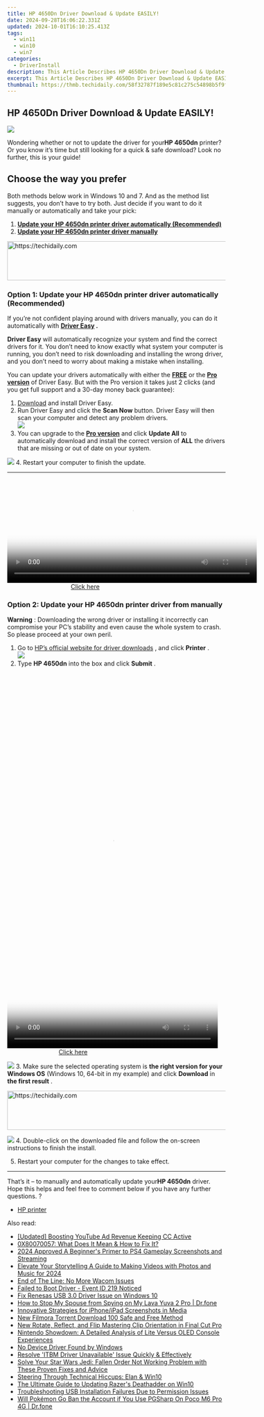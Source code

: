 ```yaml
---
title: HP 4650Dn Driver Download & Update EASILY!
date: 2024-09-28T16:06:22.331Z
updated: 2024-10-01T16:10:25.413Z
tags:
  - win11
  - win10
  - win7
categories:
  - DriverInstall
description: This Article Describes HP 4650Dn Driver Download & Update EASILY!
excerpt: This Article Describes HP 4650Dn Driver Download & Update EASILY!
thumbnail: https://thmb.techidaily.com/58f32787f189e5c81c275c54898b5f9f19257cc09edc660acfbd429a0158f5b0.jpg
---
```


## HP 4650Dn Driver Download & Update EASILY!

![](https://images.drivereasy.com/wp-content/uploads/2018/06/img_5b31ae331d955.jpg) 

 Wondering whether or not to update the driver for your**HP 4650dn**  printer? Or you know it’s time but still looking for a quick & safe download? Look no further, this is your guide! 

## Choose the way you prefer

Both methods below work in Windows 10 and 7\.  And as the method list suggests, you don’t have to try both. Just decide if you want to do it manually or automatically and take your pick: 

1. [**Update your HP 4650dn printer driver automatically (Recommended)**](https://www.drivereasy.com/knowledge/hp-4650dn-driver-download-update-easily/#O1)
2. [**Update your HP 4650dn printer driver manually**](https://tools.techidaily.com/drivereasy/download/)

<!-- affiliate ads begin -->
<a href="https://aligracehair.sjv.io/c/5597632/1975821/19272" target="_top" id="1975821">
  <img src="//a.impactradius-go.com/display-ad/19272-1975821" border="0" alt="https://techidaily.com" width="728" height="90"/>
</a>
<img height="0" width="0" src="https://aligracehair.sjv.io/i/5597632/1975821/19272" style="position:absolute;visibility:hidden;" border="0" />
<!-- affiliate ads end -->

###  Option 1: Update your HP 4650dn printer driver automatically (Recommended) 

 If you’re not confident playing around with drivers manually, you can do it automatically with **[Driver Easy](https://tools.techidaily.com/drivereasy/download/) .** 

**Driver Easy**   will automatically recognize your system and find the correct drivers for it. You don’t need to know exactly what system your computer is running, you don’t need to risk downloading and installing the wrong driver, and you don’t need to worry about making a mistake when installing.

 You can update your drivers automatically with either the **[FREE](https://tools.techidaily.com/drivereasy/download/)**  or the **[Pro version](https://tools.techidaily.com/drivereasy/download/)**  of Driver Easy. But with the Pro version it takes just 2 clicks (and you get full support and a 30-day money back guarantee):

1. [Download](https://tools.techidaily.com/drivereasy/download/)   and install Driver Easy.
2. Run Driver Easy and click the **Scan Now** button. Driver Easy will then scan your computer and detect any problem drivers.  
![](https://images.drivereasy.com/wp-content/uploads/2018/11/img_5be6942bcb9c5.jpg)
3. You can upgrade to the **[Pro version](https://tools.techidaily.com/drivereasy/download/)**  and click **Update All** to automatically download and install the correct version of **ALL**  the drivers that are missing or out of date on your system.  

![](https://images.drivereasy.com/wp-content/uploads/2018/06/img_5b31adbfb8d4c.jpg)
4. Restart your computer to finish the update.

---

<!-- affiliate ads begin -->
<span id="1983473">
					<video width="576" height="240" style="cursor:pointer"
           poster="//a.impactradius-go.com/display-clicktoplayimage/1983473.png"
           onclick="if(!this.playClicked){this.play();this.setAttribute('controls',true);this.playClicked=true;}">
	   <source src="//a.impactradius-go.com/display-ad/22993-1983473">
	   <img src="//a.impactradius-go.com/display-clicktoplayimage/1983473.png" style="border: none; height: 100%; width: 100%; object-fit: contain">
	</video>
	<div style="width:360px;text-align:center"><a href="javascript:window.open(decodeURIComponent('https%3A%2F%2Fhomestyler.sjv.io%2Fc%2F5597632%2F1983473%2F22993'), '_blank');void(0);">Click here</a></div>
</span>
<img height="0" width="0" src="https://imp.pxf.io/i/5597632/1983473/22993" style="position:absolute;visibility:hidden;" border="0" />
<!-- affiliate ads end -->

###  Option 2: Update your **HP 4650dn** printer driver from manually

**Warning** : Downloading the wrong driver or installing it incorrectly can compromise your PC’s stability and even cause the whole system to crash. So please proceed at your own peril. 

1. Go to [HP’s official website for driver downloads](https://support.hp.com/hk-en/drivers) , and click **Printer** .  
![](https://images.drivereasy.com/wp-content/uploads/2018/06/img_5b17620c2da6d.jpg)
2. Type **HP 4650dn** into the box and click **Submit** .  

<!-- affiliate ads begin -->
<span id="1899850">
					<video width="486" height="864" style="cursor:pointer"
           poster="//a.impactradius-go.com/display-clicktoplayimage/1899850.png"
           onclick="if(!this.playClicked){this.play();this.setAttribute('controls',true);this.playClicked=true;}">
	   <source src="//a.impactradius-go.com/display-ad/14483-1899850">
	   <img src="//a.impactradius-go.com/display-clicktoplayimage/1899850.png" style="border: none; height: 100%; width: 100%; object-fit: contain">
	</video>
	<div style="width:304px;text-align:center"><a href="javascript:window.open(decodeURIComponent('https%3A%2F%2Felectronicx.pxf.io%2Fc%2F5597632%2F1899850%2F14483'), '_blank');void(0);">Click here</a></div>
</span>
<img height="0" width="0" src="https://imp.pxf.io/i/5597632/1899850/14483" style="position:absolute;visibility:hidden;" border="0" />
<!-- affiliate ads end -->

![](https://images.drivereasy.com/wp-content/uploads/2018/06/img_5b31aca438b45.png)
3. Make sure the selected operating system is **the right version for your Windows OS** (Windows 10, 64-bit in my example) and click **Download**  in **the first result** .  

<!-- affiliate ads begin -->
<a href="https://imp.i357552.net/c/5597632/994842/11832" target="_top" id="994842">
  <img src="//a.impactradius-go.com/display-ad/11832-994842" border="0" alt="https://techidaily.com" width="728" height="90"/>
</a>
<img height="0" width="0" src="https://imp.i357552.net/i/5597632/994842/11832" style="position:absolute;visibility:hidden;" border="0" />
<!-- affiliate ads end -->

![](https://images.drivereasy.com/wp-content/uploads/2018/06/img_5b31ad3797a2a.jpg)
4. Double-click on the downloaded file and follow the on-screen instructions to finish the install.

5. Restart your computer for the changes to take effect.

---

That’s it  – to manually and automatically update your**HP 4650dn**  driver. Hope this helps and feel free to comment below if you have any further questions. ? 

* [HP printer](https://tools.techidaily.com/drivereasy/download/)

<ins class="adsbygoogle"
     style="display:block"
     data-ad-format="autorelaxed"
     data-ad-client="ca-pub-7571918770474297"
     data-ad-slot="1223367746"></ins>

<ins class="adsbygoogle"
     style="display:block"
     data-ad-client="ca-pub-7571918770474297"
     data-ad-slot="8358498916"
     data-ad-format="auto"
     data-full-width-responsive="true"></ins>

<span class="atpl-alsoreadstyle">Also read:</span>
<div><ul>
<li><a href="https://youtube-videos.techidaily.com/updated-boosting-youtube-ad-revenue-keeping-cc-active/"><u>[Updated] Boosting YouTube Ad Revenue Keeping CC Active</u></a></li>
<li><a href="https://driver-error.techidaily.com/0x80070057-what-does-it-mean-and-how-to-fix-it/"><u>0X80070057: What Does It Mean & How to Fix It?</u></a></li>
<li><a href="https://digital-screen-recording.techidaily.com/2024-approved-a-beginners-primer-to-ps4-gameplay-screenshots-and-streaming/"><u>2024 Approved A Beginner's Primer to PS4 Gameplay Screenshots and Streaming</u></a></li>
<li><a href="https://ai-vdieo-software.techidaily.com/elevate-your-storytelling-a-guide-to-making-videos-with-photos-and-music-for-2024/"><u>Elevate Your Storytelling A Guide to Making Videos with Photos and Music for 2024</u></a></li>
<li><a href="https://driver-error.techidaily.com/end-of-the-line-no-more-wacom-issues/"><u>End of The Line: No More Wacom Issues</u></a></li>
<li><a href="https://driver-error.techidaily.com/failed-to-boot-driver-event-id-219-noticed/"><u>Failed to Boot Driver - Event ID 219 Noticed</u></a></li>
<li><a href="https://driver-error.techidaily.com/fix-renesas-usb-30-driver-issue-on-windows-10/"><u>Fix Renesas USB 3.0 Driver Issue on Windows 10</u></a></li>
<li><a href="https://change-location.techidaily.com/how-to-stop-my-spouse-from-spying-on-my-lava-yuva-2-pro-drfone-by-drfone-virtual-android/"><u>How to Stop My Spouse from Spying on My Lava Yuva 2 Pro | Dr.fone</u></a></li>
<li><a href="https://youtube-videos.techidaily.com/innovative-strategies-for-iphoneipad-screenshots-in-media/"><u>Innovative Strategies for iPhone/iPad Screenshots in Media</u></a></li>
<li><a href="https://ai-vdieo-software.techidaily.com/new-filmora-torrent-download-100-safe-and-free-method/"><u>New Filmora Torrent Download 100 Safe and Free Method</u></a></li>
<li><a href="https://ai-video-tools.techidaily.com/new-rotate-reflect-and-flip-mastering-clip-orientation-in-final-cut-pro/"><u>New Rotate, Reflect, and Flip Mastering Clip Orientation in Final Cut Pro</u></a></li>
<li><a href="https://buynow-reviews.techidaily.com/nintendo-showdown-a-detailed-analysis-of-lite-versus-oled-console-experiences/"><u>Nintendo Showdown: A Detailed Analysis of Lite Versus OLED Console Experiences</u></a></li>
<li><a href="https://driver-error.techidaily.com/no-device-driver-found-by-windows/"><u>No Device Driver Found by Windows</u></a></li>
<li><a href="https://driver-error.techidaily.com/resolve-itbm-driver-unavailable-issue-quickly-and-effectively/"><u>Resolve 'ITBM Driver Unavailable' Issue Quickly & Effectively</u></a></li>
<li><a href="https://program-issues.techidaily.com/solve-your-star-wars-jedi-fallen-order-not-working-problem-with-these-proven-fixes-and-advice/"><u>Solve Your Star Wars Jedi: Fallen Order Not Working Problem with These Proven Fixes and Advice</u></a></li>
<li><a href="https://driver-error.techidaily.com/steering-through-technical-hiccups-elan-and-win10/"><u>Steering Through Technical Hiccups: Elan & Win10</u></a></li>
<li><a href="https://driver-error.techidaily.com/the-ultimate-guide-to-updating-razers-deathadder-on-win10/"><u>The Ultimate Guide to Updating Razer's Deathadder on Win10</u></a></li>
<li><a href="https://driver-error.techidaily.com/troubleshooting-usb-installation-failures-due-to-permission-issues/"><u>Troubleshooting USB Installation Failures Due to Permission Issues</u></a></li>
<li><a href="https://pokemon-go-android.techidaily.com/will-pokemon-go-ban-the-account-if-you-use-pgsharp-on-poco-m6-pro-4g-drfone-by-drfone-virtual-android/"><u>Will Pokémon Go Ban the Account if You Use PGSharp On Poco M6 Pro 4G | Dr.fone</u></a></li>
</ul></div>

